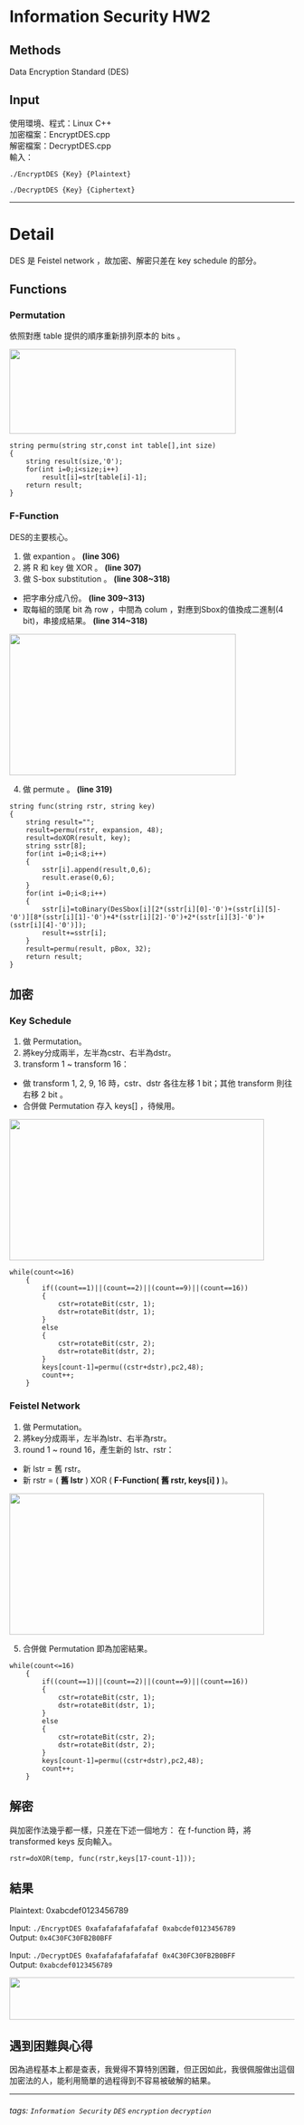 Information Security HW2
===
## Methods

Data Encryption Standard (DES)

## Input
使用環境、程式：Linux  C++  
加密檔案：EncryptDES.cpp  
解密檔案：DecryptDES.cpp  
輸入：  
```
./EncryptDES {Key} {Plaintext}
```
```
./DecryptDES {Key} {Ciphertext}
```
---
# Detail
DES 是 Feistel network ，故加密、解密只差在 key schedule 的部分。
## Functions
### Permutation
依照對應 table 提供的順序重新排列原本的 bits 。   

<img width="400" height="150" src="https://i.imgur.com/7UA0Efp.png">  

```c++=276
string permu(string str,const int table[],int size)
{
    string result(size,'0');
    for(int i=0;i<size;i++)
        result[i]=str[table[i]-1];
    return result;
}
```

### F-Function
DES的主要核心。
1. 做 expantion 。 **(line 306)**
2. 將 R 和 key 做 XOR 。 **(line 307)**
3. 做 S-box substitution 。 **(line 308~318)**
* 把字串分成八份。 **(line 309~313)**
* 取每組的頭尾 bit 為 row ，中間為 colum ，對應到Sbox的值換成二進制(4 bit)，串接成結果。 **(line 314~318)**
<img width="400" height="250" src="https://i.imgur.com/duHV5pS.png">  

4. 做 permute 。  **(line 319)**

```c++=303
string func(string rstr, string key)
{
    string result="";
    result=permu(rstr, expansion, 48);
    result=doXOR(result, key);
    string sstr[8];
    for(int i=0;i<8;i++)
    {
        sstr[i].append(result,0,6);
        result.erase(0,6);
    }
    for(int i=0;i<8;i++)
    {
        sstr[i]=toBinary(DesSbox[i][2*(sstr[i][0]-'0')+(sstr[i][5]-'0')][8*(sstr[i][1]-'0')+4*(sstr[i][2]-'0')+2*(sstr[i][3]-'0')+(sstr[i][4]-'0')]);
        result+=sstr[i];
    }
    result=permu(result, pBox, 32);
    return result;
}
```

## 加密
### Key Schedule 
1. 做 Permutation。
2. 將key分成兩半，左半為cstr、右半為dstr。
3. transform 1 ~ transform 16：
* 做 transform 1, 2, 9, 16 時，cstr、dstr 各往左移 1 bit；其他 transform 則往右移 2 bit 。
* 合併做 Permutation 存入 keys[] ，待候用。
<img width="450" height="250" src="https://i.imgur.com/K5GDXRx.png">

```c++=148
while(count<=16)
    {
        if((count==1)||(count==2)||(count==9)||(count==16))
        {
            cstr=rotateBit(cstr, 1);
            dstr=rotateBit(dstr, 1);
        }
        else
        {
            cstr=rotateBit(cstr, 2);
            dstr=rotateBit(dstr, 2);
        }
        keys[count-1]=permu((cstr+dstr),pc2,48);
        count++;
    }
``` 

### Feistel Network
1. 做 Permutation。
2. 將key分成兩半，左半為lstr、右半為rstr。
4. round 1 ~ round 16，產生新的 lstr、rstr：
* 新 lstr = 舊 rstr。
* 新 rstr = ( **舊 lstr** ) XOR ( **F-Function( 舊 rstr, keys[i] )** )。
<img width="450" height="250" src="https://i.imgur.com/qwFcC65.png">  

5. 合併做 Permutation 即為加密結果。
```c++=148
while(count<=16)
    {
        if((count==1)||(count==2)||(count==9)||(count==16))
        {
            cstr=rotateBit(cstr, 1);
            dstr=rotateBit(dstr, 1);
        }
        else
        {
            cstr=rotateBit(cstr, 2);
            dstr=rotateBit(dstr, 2);
        }
        keys[count-1]=permu((cstr+dstr),pc2,48);
        count++;
    }
``` 
## 解密
與加密作法幾乎都一樣，只差在下述一個地方：
在 f-function 時，將 transformed keys 反向輸入。
```c++=171
rstr=doXOR(temp, func(rstr,keys[17-count-1]));
```

## 結果
Plaintext: 0xabcdef0123456789  

Input: ```./EncryptDES 0xafafafafafafafaf 0xabcdef0123456789 ```  
Output: ```0x4C30FC30FB2B0BFF```  

Input: ```./DecryptDES 0xafafafafafafafaf 0x4C30FC30FB2B0BFF```  
Output: ```0xabcdef0123456789```  

<img width="600" height="75" src="https://i.imgur.com/dHtPdxd.png">  

## 遇到困難與心得
因為過程基本上都是查表，我覺得不算特別困難，但正因如此，我很佩服做出這個加密法的人，能利用簡單的過程得到不容易被破解的結果。

---

###### tags: `Information Security` `DES` `encryption` `decryption`

